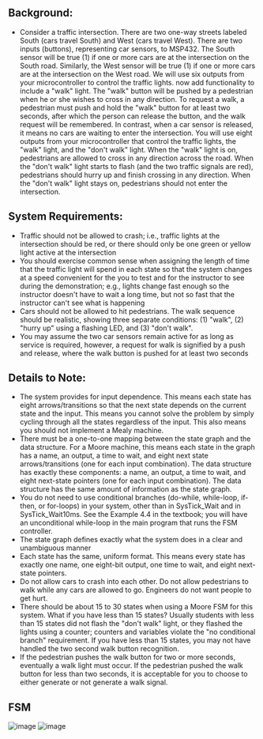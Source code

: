 ## Background:

- Consider a traffic intersection. There are two one-way streets labeled South (cars travel South) and West (cars travel West). There are two inputs (buttons), representing car sensors, to MSP432. The South sensor will be true (1) if one or more cars are at the intersection on the South road. Similarly, the West sensor will be true (1) if one or more cars are at the intersection on the West road. We will use six outputs from your microcontroller to control the traffic lights. 
now add functionality to include a "walk" light. The "walk" button will be pushed by a pedestrian when he or she wishes to cross in any direction. To request a walk, a pedestrian must push and hold the "walk" button for at least two seconds, after which the person can release the button, and the walk request will be remembered. In contrast, when a car sensor is released, it means no cars are waiting to enter the intersection. You will use eight outputs from your microcontroller that control the traffic lights, the "walk" light, and the "don't walk" light. When the "walk" light is on, pedestrians are allowed to cross in any direction across the road. When the "don't walk" light starts to flash (and the two traffic signals are red), pedestrians should hurry up and finish crossing in any direction. When the "don't walk" light stays on, pedestrians should not enter the intersection.

## System Requirements:

- Traffic should not be allowed to crash; i.e., traffic lights at the intersection should be red, or there should only be one green or yellow light active at the intersection
- You should exercise common sense when assigning the length of time that the traffic light will spend in each state so that the system changes at a speed convenient for the you to test and for the instructor to see during the demonstration; e.g., lights change fast enough so the instructor doesn't have to wait a long time, but not so fast that the instructor can't see what is happening
- Cars should not be allowed to hit pedestrians. The walk sequence should be realistic, showing three separate conditions: (1) "walk", (2) "hurry up" using a flashing LED, and (3) "don't walk".
- You may assume the two car sensors remain active for as long as service is required, however, a request for walk is signified by a push and release, where the walk button is pushed for at least two seconds

## Details to Note:
- The system provides for input dependence. This means each state has eight arrows/transitions so that the next state depends on the current state and the input. This means you cannot solve the problem by simply cycling through all the states regardless of the input. This also means you should not implement a Mealy machine.
- There must be a one-to-one mapping between the state graph and the data structure. For a Moore machine, this means each state in the graph has a name, an output, a time to wait, and eight next state arrows/transitions (one for each input combination). The data structure has exactly these components: a name, an output, a time to wait, and eight next-state pointers (one for each input combination). The data structure has the same amount of information as the state graph.
- You do not need to use conditional branches (do-while, while-loop, if-then, or for-loops) in your system, other than in SysTick_Wait and in SysTick_Wait10ms. See the Example 4.4 in the textbook; you will have an unconditional while-loop in the main program that runs the FSM controller.
- The state graph defines exactly what the system does in a clear and unambiguous manner
- Each state has the same, uniform format. This means every state has exactly one name, one eight-bit output, one time to wait, and eight next-state pointers.
- Do not allow cars to crash into each other. Do not allow pedestrians to walk while any cars are allowed to go. Engineers do not want people to get hurt.
- There should be about 15 to 30 states when using a Moore FSM for this system. What if you have less than 15 states? Usually students with less than 15 states did not flash the "don't walk" light, or they flashed the lights using a counter; counters and variables violate the "no conditional branch" requirement. If you have less than 15 states, you may not have handled the two second walk button recognition.
- If the pedestrian pushes the walk button for two or more seconds, eventually a walk light must occur. If the pedestrian pushed the walk button for less than two seconds, it is acceptable for you to choose to either generate or not generate a walk signal.

## FSM 
![image](https://user-images.githubusercontent.com/35824714/139947808-376f0286-894d-46b4-a584-4915f2b0ff1f.png)
![image](https://user-images.githubusercontent.com/35824714/139947864-64b05460-d6e7-4b6f-87df-59e98ec7a797.png)
